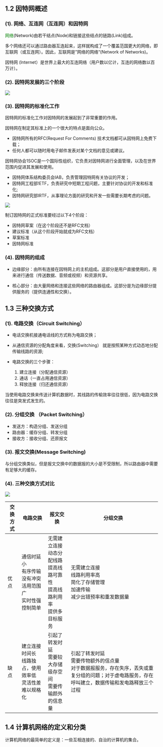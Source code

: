 ## 1.2 因特网概述

### (1). 网络、互连网（互连网）和因特网

<font color=green>网络</font>(Network)由若干结点(Node)和链接这些结点的链路(Link)组成。

多个网络还可以通过路由器互连起来，这样就构成了一个覆盖范国更大的网络，即互联网（或互连网）。因此，互联网是”网络的网络“(Network of Networks)。

因特网 (lnternet）是世界上最大的互连网络（用户数以亿计，互连的网络数以百万计）。

### (2). 因特网发展的三个阶段

![](https://cdn.jsdelivr.net/gh/LuciferCCC/blogs_images@main/20230227203306.png)

### (3). 因特网的标准化工作

因特网的标准化工作对因特网的发展起到了非常重要的作用。

因特网在制定其标准上的一个很大的特点是面向公众。

- 因特网所有的RFC(Request For Comments) 技术文档都可从因特网上免费下载；
- 任何人都可以随时用电子邮件发表对某个文档的意见或建议。

因特网协会1SOC是一个国际性组织，它负责对因特网进行全面管理，以及在世界范围内促进其发展和使用。

- 因特网体系结构委员会IAB，负责管理因特网有关协议的开发；
- 因特网工程部!ETF，负责研究中短期工程问题，主要针对协议的开发和标准化;
- 因特网研究部IRTF，从事理论方面的研究和开发一些需要长期考虑的问题。

![](https://cdn.jsdelivr.net/gh/LuciferCCC/blogs_images@main/20230227203838.png)

制订因特网的正式标准要经过以下4个阶段：

- 因特网草案（在这个阶段还不是RFC文档）
- 建议标准（从这个阶段开始就成为RFC文档）
- 草案标准
- 因特网标准

### (4). 因特网的组成

- 边缘部分：由所有连接在因特网上的主机组成。这部分是用户直接使用的，用来进行通信（传送数据、音频或视频）和资源共享。

- 核心部分：由大量网络和连接这些网络的路由器组成。这部分是为边缘部分提供服务的（提供连通性和交换）。

## 1.3 三种交换方式

### (1). 电路交换（Circuit Switching）

- 电话交换机接通电话线的方式称为电路交换；

- 从通信资源的分配角度来看，交换(Switching） 就是按照某种方式动态地分配传输线路的资源;

- 电路交换的三个步骤：
    1. ﻿﻿建立连接（分配通信资源）
    2. ﻿﻿通话（一直占用通信资源）
    3. ﻿﻿释放连接（归还通信资源）

当使用电路交换来传送计算机数据时，其线路的传榆效率往往很低，因为电路交换往往是突发式发生的。

### (2). 分组交换 （Packet Switching）

- 发送方：构造分组、发送分组
- 路由器：缓存分组、转发分组
- 接收方：接收分组、还原报文

### (3). 报文交换(Message Switching)

与分组交换类似，但是报文交换中的数据报的大小是不受限制，所以路由器中需要有足够大的缓存。

### (4). 三种交换方式对比

![](https://cdn.jsdelivr.net/gh/LuciferCCC/blogs_images@main/20230227205606.png)

| 交换方式 | 电路交换                                                     | 报文交换                                                     | 分组交换                                                     |
| -------- | ------------------------------------------------------------ | ------------------------------------------------------------ | ------------------------------------------------------------ |
| 优点     | 通信时延小<br />有序传输<br />没有冲突 ﻿<br />活用范围广<br />实时性强<br />控制简单 | 无需建立连接<br />动态分配线路<br />提高线路可靠性<br />提高线路利用率<br />提供多目标服务 | 无需建立连接<br />线路利用率高<br />简化了存储管理<br />加速传输<br />减少出错预率和重发数据量 |
| 缺点     | 建立连接时间长<br />﻿线路独占，使用效率低<br />灵活性差<br />难以规格化 | 引起了转发时延<br />需要较大存储级存空间<br />需要传输颜外的信息量 | 引起了转发时延<br />需要传物额外的信点量<br />对于数据报服务，存在失序，丟失或重复分组的问题；对于虚电路服务，存在呼叫建立，数据传输和发电路释放三个过程 |

## 1.4 计算机网络的定义和分类

计算机网络的最简单的定义是：一些互相连接的、自治的计算机的集合。